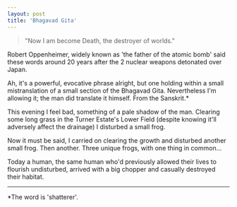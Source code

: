 ```yaml
---
layout: post
title: 'Bhagavad Gita'
---
```


> "Now I am become Death, the destroyer of worlds."

Robert Oppenheimer, widely known as 'the father of the atomic bomb' said these words around 20 years after the 2 nuclear weapons detonated over Japan.

Ah, it's a powerful, evocative phrase alright, but one holding within a small mistranslation of a small section of the Bhagavad Gita.  Nevertheless I'm allowing it; the man did translate it himself.  From the Sanskrit.*

This evening I feel bad, something of a pale shadow of the man.  Clearing some long grass in the Turner Estate's Lower Field (despite knowing it'll adversely affect the drainage) I disturbed a small frog.

Now it must be said, I carried on clearing the growth and disturbed another small frog.  Then another.  Three unique frogs, with one thing in common…

Today a human, the same human who'd previously allowed their lives to flourish undisturbed, arrived with a big chopper and casually destroyed their habitat.

---

*The word is 'shatterer'.

